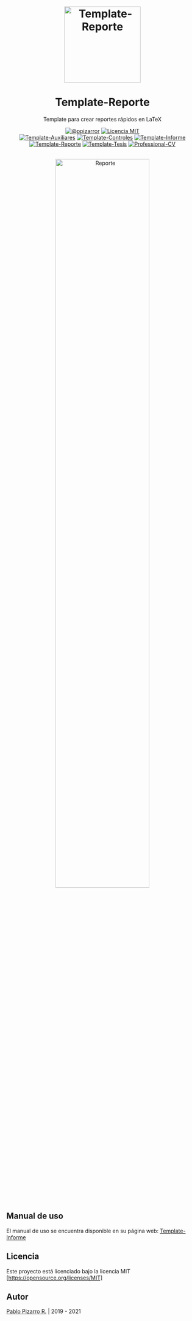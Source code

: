 <h1 align="center">
  <a href="https://latex.ppizarror.com/reporte" title="Template-Reporte">
    <img alt="Template-Reporte" src="https://latex.ppizarror.com/res/favicon-informe/icon.png" width="200px" height="200px" />
  </a>
  <br /><br />
  Template-Reporte</h1>
<p align="center">Template para crear reportes rápidos en LaTeX</p>
<div align="center"><a href="https://ppizarror.com"><img alt="@ppizarror" src="https://latex.ppizarror.com/res/badges/autor.svg" /></a>
<a href="https://opensource.org/licenses/MIT/"><img alt="Licencia MIT" src="https://latex.ppizarror.com/res/badges/licenciamit.svg" /></a>
<br>
<a href="https://github.com/Template-Latex/Template-Auxiliares/"><img alt="Template-Auxiliares" src="https://latex.ppizarror.com/res/badges/auxiliares.svg" /></a>
<a href="https://github.com/Template-Latex/Template-Controles/"><img alt="Template-Controles" src="https://latex.ppizarror.com/res/badges/controles.svg" /></a>
<a href="https://github.com/Template-Latex/Template-Informe/"><img alt="Template-Informe" src="https://latex.ppizarror.com/res/badges/informe.svg" /></a>
<a href="https://github.com/Template-Latex/Template-Reporte/"><img alt="Template-Reporte" src="https://latex.ppizarror.com/res/badges/reporte.svg" /></a>
<a href="https://github.com/Template-Latex/Template-Tesis/"><img alt="Template-Tesis" src="https://latex.ppizarror.com/res/badges/tesis.svg" /></a>
<a href="https://github.com/Template-Latex/Professional-CV/"><img alt="Professional-CV" src="https://latex.ppizarror.com/res/badges/professionalcv.svg" /></a>
</div><br />

<p align="center">
  <img src="https://latex.ppizarror.com/res/images/collage_reporte.png" alt="Reporte" width="70%" />
</p>

## Manual de uso

El manual de uso se encuentra disponible en su página web: <a href="https://latex.ppizarror.com/informe">Template-Informe</a>

## Licencia

Este proyecto está licenciado bajo la licencia MIT [https://opensource.org/licenses/MIT]


## Autor
<a href="https://ppizarror.com" title="ppizarror">Pablo Pizarro R.</a> | 2019 - 2021
